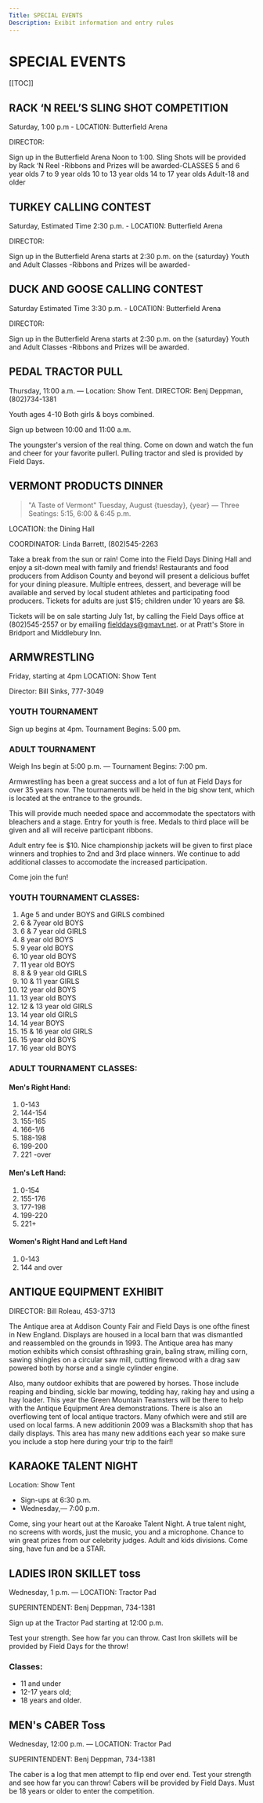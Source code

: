 ```yaml
---
Title: SPECIAL EVENTS
Description: Exibit information and entry rules
---
```

# SPECIAL EVENTS

[[TOC]]

## RACK ‘N REEL’S SLING SHOT COMPETITION

Saturday, 1:00 p.m - L0CATI0N: Butterfield Arena

DIRECT0R:

Sign up in the Butterfield Arena Noon to 1:00. Sling Shots will be provided by Rack ‘N Reel -Ribbons and Prizes will be awarded-CLASSES 5 and 6 year olds 7 to 9 year olds 10 to 13 year olds 14 to 17 year olds Adult-18 and older 

## TURKEY CALLING CONTEST

Saturday, Estimated Time 2:30 p.m. - L0CATI0N: Butterfield Arena

DIRECT0R:  

Sign up in the Butterfield Arena starts at 2:30 p.m. on the {saturday} Youth and Adult Classes -Ribbons and Prizes will be awarded-

## DUCK AND GOOSE CALLING CONTEST

Saturday Estimated Time 3:30 p.m. - L0CATI0N: Butterfield Arena

DIRECT0R:  

Sign up in the Butterfield Arena starts at 2:30 p.m. on the {saturday} Youth and Adult Classes -Ribbons and Prizes will be awarded.

## PEDAL TRACTOR PULL

Thursday, 11:00 a.m. — Location: Show Tent.
DIRECTOR: Benj Deppman, (802)734-1381

Youth ages 4-10 Both girls & boys combined. 

Sign up between 10:00 and 11:00 a.m.

The youngster's version of the real thing. Come on down and watch the fun and cheer for your favorite pullerl. Pulling tractor and sled is provided by Field Days.

## VERMONT PRODUCTS DINNER

> "A Taste of Vermont"
Tuesday, August {tuesday}, {year} — Three Seatings: 5:15, 6:00 & 6:45 p.m.

LOCATION: the Dining Hall 

COORDINATOR: Linda Barrett, (802)545-2263

Take a break from the sun or rain! Come into the Field Days Dining Hall and enjoy a sit-down meal with family and friends! Restaurants and food producers from Addison County and beyond will
present a delicious buffet for your dining pleasure. 
Multiple entrees, dessert, and beverage will be available and served by local student athletes and participating food producers.
Tickets for adults are just $15; children under 10 years are $8. 

Tickets will be on sale starting July 1st, by calling the Field Days office at (802)545-2557 or by emailing fielddays@gmavt.net. or at Pratt's Store in Bridport and Middlebury Inn.

## ARMWRESTLING

Friday, starting at 4pm LOCATION: Show Tent

Director: Bill Sinks, 777-3049

### YOUTH TOURNAMENT

Sign up begins at 4pm. Tournament Begins: 5.00 pm.

### ADULT TOURNAMENT

Weigh Ins begin at 5:00 p.m. — Tournament Begins: 7:00 pm.

Armwrestling has been a great success and a lot of fun
at Field Days for over 35 years now. The tournaments will be
held in the big show tent, which is located at the entrance
to the grounds. 

This will provide much needed space and
accommodate the spectators with bleachers and a stage.
Entry for youth is free. Medals to third place will be given and
all will receive participant ribbons. 

Adult entry fee is $10. Nice
championship jackets will be given to first place winners and
trophies to 2nd and 3rd place winners. We continue to add
additional classes to accomodate the increased participation.

Come join the fun!

### YOUTH TOURNAMENT CLASSES:

1. Age 5 and under BOYS and GIRLS combined
2. 6 & 7year old BOYS
3. 6 & 7 year old GIRLS
4. 8 year old BOYS
5. 9 year old BOYS
6. 10 year old BOYS
7. 11 year old BOYS
8. 8 & 9 year old GIRLS
9. 10 & 11 year GIRLS
10. 12 year old BOYS
11. 13 year old BOYS
12. 12 & 13 year old GIRLS
13. 14 year old GIRLS
14. 14 year BOYS
15. 15 & 16 year old GIRLS
16. 15 year old BOYS
17. 16 year old BOYS

### ADULT TOURNAMENT CLASSES:

#### Men's Right Hand:

1. 0-143 
2. 144-154
3. 155-165 
4. 166-1/6
5. 188-198 
6. 199-200 
7. 221 -over

#### Men's Left Hand:

1. 0-154 
2. 155-176
3. 177-198 
4. 199-220 
5. 221+

#### Women's Right Hand and Left Hand

1. 0-143
2. 144 and over

## ANTIQUE EQUIPMENT EXHIBIT

DIRECTOR: Bill Roleau, 453-3713 

The Antique area at Addison County Fair and Field Days is one ofthe finest in New England.
Displays are housed in a local barn that was dismantled and reassembled on the grounds in 1993. 
The Antique area has many motion exhibits which consist ofthrashing grain, baling
straw, milling corn, sawing shingles on a circular saw mill, cutting firewood with a drag saw
powered both by horse and a single cylinder engine. 

Also, many outdoor exhibits that are powered by horses. Those include reaping and binding, sickle bar mowing, tedding hay, raking hay and using a hay loader. 
This year the Green Mountain Teamsters will be there to help with the Antique Equipment Area demonstrations. 
There is also an overflowing tent of local antique tractors. Many ofwhich were and still are used on local farms. 
A new additionin 2009 was a Blacksmith shop that has daily displays. This area has many new additions
each year so make sure you include a stop here during your trip to the fair!!

## KARAOKE TALENT NIGHT

Location: Show Tent

* Sign-ups at 6:30 p.m. 
* Wednesday,— 7:00 p.m. 

Come, sing your heart out at the Karoake Talent Night. A true talent night, no screens with words, just the music, you and a microphone. Chance to win great prizes from our celebrity judges.
Adult and kids divisions. Come sing, have fun and be a STAR.

## LADIES IR0N SKILLET toss

Wednesday, 1 p.m. — LOCATION: Tractor Pad

SUPERINTENDENT: Benj Deppman, 734-1381

Sign up at the Tractor Pad starting at 12:00 p.m.

Test your strength. See how far you can throw. Cast Iron skillets will be provided by Field Days
for the throw!

### Classes:

* 11 and under
* 12-17 years old; 
* 18 years and older. 

## MEN's CABER Toss

Wednesday, 12:00 p.m. — LOCATION: Tractor Pad

SUPERINTENDENT: Benj Deppman, 734-1381

The caber is a log that men attempt to flip end over end. Test your strength and see how far you can throw! Cabers will be provided by Field Days. 
Must be 18 years or older to enter the competition.
